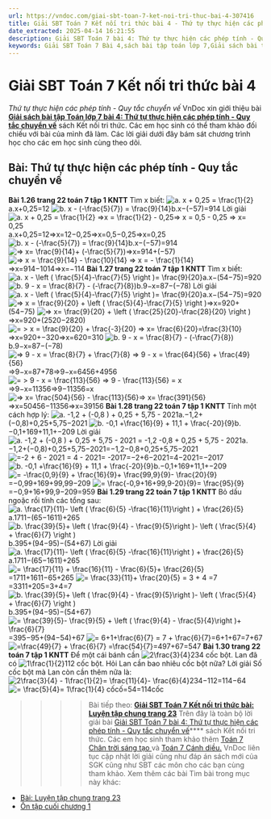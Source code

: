 ```yaml
---
url: https://vndoc.com/giai-sbt-toan-7-ket-noi-tri-thuc-bai-4-307416
title: Giải SBT Toán 7 Kết nối tri thức bài 4 - Thứ tự thực hiện các phép tính - Quy tắc chuyển vế - VnDoc.com
date_extracted: 2025-04-14 16:21:55
description: Giải SBT Toán 7 bài 4: Thứ tự thực hiện các phép tính - Quy tắc chuyển vế sách Kết nối tri thức đầy đủ cho từng câu hỏi. Mời các em học sinh cùng theo dõi chi tiết.
keywords: Giải SBT Toán 7 Bài 4,sách bài tập toán lớp 7,Giải sách bài tập Toán lớp 7,Giải SBT Toán 7,Giải SBT Toán 7 Kết nối tri thức,sbt toán 7,sbt toán 7 Kết nối tri thức,toán lớp 7 sbt,Bài Thứ tự thực hiện các phép tính - Quy tắc chuyển vế
---
```


# Giải SBT Toán 7 Kết nối tri thức bài 4
 _Thứ tự thực hiện các phép tính - Quy tắc chuyển vế_
VnDoc xin giới thiệu bài [**Giải sách bài tập Toán lớp 7 bài 4: Thứ tự thực hiện các phép tính - Quy tắc chuyển vế**](<https://vndoc.com/giai-sbt-toan-7-ket-noi-tri-thuc-bai-4-307416>) sách Kết nối tri thức. Các em học sinh có thể tham khảo đối chiếu với bài của mình đã làm. Các lời giải dưới đây bám sát chương trình học cho các em học sinh cùng theo dõi.
## Bài: Thứ tự thực hiện các phép tính - Quy tắc chuyển vế
**Bài 1.26 trang 22 toán 7 tập 1 KNTT**
Tìm x biết:
![a. x + 0,25 = \\frac{1}{2}](https://i.vdoc.vn/data/image/blank.png)a.x+0,25=12
![b. x - \(-\\frac{5}{7}\) = \\frac{9}{14}](https://i.vdoc.vn/data/image/blank.png)b.x−\(−57\)=914
Lời giải
![a. x + 0,25 = \\frac{1}{2} =>x = \\frac{1}{2} - 0,25=> x = 0,5 - 0,25 => x= 0,25](https://i.vdoc.vn/data/image/blank.png)a.x+0,25=12=>x=12−0,25=>x=0,5−0,25=>x=0,25
![b. x - \(-\\frac{5}{7}\) = \\frac{9}{14}](https://i.vdoc.vn/data/image/blank.png)b.x−\(−57\)=914
![=> x= \\frac{9}{14}+ \(-\\frac{5}{7}\)](https://i.vdoc.vn/data/image/blank.png)=>x=914+\(−57\)
![=> x = \\frac{9}{14} - \\frac{10}{14} => x = - \\frac{1}{14}](https://i.vdoc.vn/data/image/blank.png)=>x=914−1014=>x=−114
**Bài 1.27 trang 22 toán 7 tập 1 KNTT**
Tìm x biết:
![a. x - \\left \( \\frac{5}{4}-\\frac{7}{5} \\right \)= \\frac{9}{20}](https://i.vdoc.vn/data/image/blank.png)a.x−\(54−75\)=920
![b. 9 - x = \\frac{8}{7} - \(-\\frac{7}{8}\)](https://i.vdoc.vn/data/image/blank.png)b.9−x=87−\(−78\)
Lời giải
![a. x - \\left \( \\frac{5}{4}-\\frac{7}{5} \\right \)= \\frac{9}{20}](https://i.vdoc.vn/data/image/blank.png)a.x−\(54−75\)=920
![=> x = \\frac{9}{20} + \\left \( \\frac{5}{4}-\\frac{7}{5} \\right \)](https://i.vdoc.vn/data/image/blank.png)=>x=920+\(54−75\)
![=> x= \\frac{9}{20} + \\left \( \\frac{25}{20}-\\frac{28}{20} \\right \)](https://i.vdoc.vn/data/image/blank.png)=>x=920+\(2520−2820\)
![= > x = \\frac{9}{20} + \\frac{-3}{20} => x= \\frac{6}{20}=\\frac{3}{10}](https://i.vdoc.vn/data/image/blank.png)=>x=920+−320=>x=620=310
![b. 9 - x = \\frac{8}{7} - \(-\\frac{7}{8}\)](https://i.vdoc.vn/data/image/blank.png)b.9−x=87−\(−78\)
![=> 9 - x = \\frac{8}{7} + \\frac{7}{8} => 9 - x = \\frac{64}{56} + \\frac{49}{56}](https://i.vdoc.vn/data/image/blank.png)=>9−x=87+78=>9−x=6456+4956
![= > 9 - x = \\frac{113}{56} => 9 - \\frac{113}{56} = x](https://i.vdoc.vn/data/image/blank.png)=>9−x=11356=>9−11356=x
![=> x= \\frac{504}{56} - \\frac{113}{56}=> x= \\frac{391}{56}](https://i.vdoc.vn/data/image/blank.png)=>x=50456−11356=>x=39156
**Bài 1.28 trang 22 toán 7 tập 1 KNTT**
Tính một cách hợp lý:
![a. -1,2 + \(-0,8 \) + 0,25 + 5,75 - 2021](https://i.vdoc.vn/data/image/blank.png)a.−1,2+\(−0,8\)+0,25+5,75−2021
![b. -0,1 +\\frac{16}{9} + 11,1 + \\frac{-20}{9}](https://i.vdoc.vn/data/image/blank.png)b.−0,1+169+11,1+−209
Lời giải
![a. -1,2 + \(-0,8 \) + 0,25 + 5,75 - 2021 = -1,2 -0,8 + 0,25 + 5,75 - 2021](https://i.vdoc.vn/data/image/blank.png)a.−1,2+\(−0,8\)+0,25+5,75−2021=−1,2−0,8+0,25+5,75−2021
![=-2 + 6 - 2021 = 4 - 2021= -2017](https://i.vdoc.vn/data/image/blank.png)=−2+6−2021=4−2021=−2017
![b. -0,1 +\\frac{16}{9} + 11,1 + \\frac{-20}{9}](https://i.vdoc.vn/data/image/blank.png)b.−0,1+169+11,1+−209
![= -\\frac{0,9}{9} + \\frac{16}{9}+ \\frac{99,9}{9}- \\frac{20}{9}](https://i.vdoc.vn/data/image/blank.png)=−0,99+169+99,99−209
![= \\frac{-0,9+16+99,9-20}{9}= \\frac{95}{9}](https://i.vdoc.vn/data/image/blank.png)=−0,9+16+99,9−209=959
**Bài 1.29 trang 22 toán 7 tập 1 KNTT**
Bỏ dấu ngoặc rồi tính các tổng sau:
![a. \\frac{17}{11}- \\left \( \\frac{6}{5} -\\frac{16}{11}\\right \) + \\frac{26}{5}](https://i.vdoc.vn/data/image/blank.png)a.1711−\(65−1611\)+265
![b. \\frac{39}{5}+ \\left \( \\frac{9}{4} - \\frac{9}{5}\\right \)- \\left \( \\frac{5}{4} + \\frac{6}{7} \\right \)](https://i.vdoc.vn/data/image/blank.png)b.395+\(94−95\)−\(54+67\)
Lời giải
![a. \\frac{17}{11}- \\left \( \\frac{6}{5} -\\frac{16}{11}\\right \) + \\frac{26}{5}](https://i.vdoc.vn/data/image/blank.png)a.1711−\(65−1611\)+265
![= \\frac{17}{11} + \\frac{16}{11}  -  \\frac{6}{5}+ \\frac{26}{5}](https://i.vdoc.vn/data/image/blank.png)=1711+1611−65+265
![= \\frac{33}{11}+ \\frac{20}{5} = 3 + 4 =7](https://i.vdoc.vn/data/image/blank.png)=3311+205=3+4=7
![b. \\frac{39}{5}+ \\left \( \\frac{9}{4} - \\frac{9}{5}\\right \)- \\left \( \\frac{5}{4} + \\frac{6}{7} \\right \)](https://i.vdoc.vn/data/image/blank.png)b.395+\(94−95\)−\(54+67\)
![= \\frac{39}{5}-  \\frac{9}{5} + \\left \( \\frac{9}{4} - \\frac{5}{4}\\right \)+ \\frac{6}{7}](https://i.vdoc.vn/data/image/blank.png)=395−95+\(94−54\)+67
![= 6+1+\\frac{6}{7} = 7 + \\frac{6}{7}](https://i.vdoc.vn/data/image/blank.png)=6+1+67=7+67
![=\\frac{49}{7}  + \\frac{6}{7} =\\frac{54}{7}](https://i.vdoc.vn/data/image/blank.png)=497+67=547
**Bài 1.30 trang 22 toán 7 tập 1 KNTT**
Để một cái bánh cần ![2\\frac{3}{4}](https://i.vdoc.vn/data/image/blank.png)234 cốc bột. Lan đã có ![1\\frac{1}{2}](https://i.vdoc.vn/data/image/blank.png)112 cốc bột. Hỏi Lan cần bao nhiêu cốc bột nữa?
Lời giải
Số cốc bột mà Lan còn cần thêm nữa là:
![2\\frac{3}{4} - 1\\frac{1}{2}= \\frac{11}{4}- \\frac{6}{4}](https://i.vdoc.vn/data/image/blank.png)234−112=114−64
![= \\frac{5}{4}= 1\\frac{1}{4} cốc](https://i.vdoc.vn/data/image/blank.png)ố=54=114cốc
>>>> Bài tiếp theo: [**Giải SBT Toán 7 Kết nối tri thức bài: Luyện tập chung trang 23**](<https://vndoc.com/giai-sbt-toan-7-ket-noi-tri-thuc-bai-luyen-tap-chung-trang-23-307418>)
Trên đây là toàn bộ lời giải bài [Giải SBT Toán 7 bài 4: Thứ tự thực hiện các phép tính - Quy tắc chuyển vế](<https://vndoc.com/giai-sbt-toan-7-ket-noi-tri-thuc-bai-4-307416>)**** sách Kết nối tri thức. Các em học sinh tham khảo thêm [Toán 7 Chân trời sáng tạo ](<https://vndoc.com/toan-7-tap-1-ctst>)và [Toán 7 Cánh diều.](<https://vndoc.com/toan-7-tap-1-canh-dieu>) VnDoc liên tục cập nhật lời giải cũng như đáp án sách mới của SGK cũng như SBT các môn cho các bạn cùng tham khảo.
Xem thêm các bài Tìm bài trong mục này khác:
  * [Bài: Luyện tập chung trang 23](</giai-sbt-toan-7-ket-noi-tri-thuc-bai-luyen-tap-chung-trang-23-307418>)
  * [Ôn tập cuối chương 1](</giai-sbt-toan-7-ket-noi-tri-thuc-bai-on-tap-cuoi-chuong-1-307420>)

